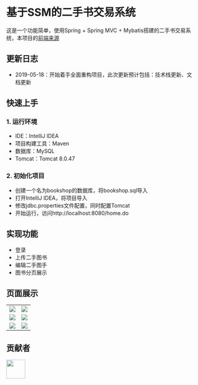 # 基于SSM的二手书交易系统

这是一个功能简单，使用Spring + Spring MVC + Mybatis搭建的二手书交易系统，本项目的[前端来源](https://github.com/chieminchan/Bookshop)

## 更新日志

  - 2019-05-18：开始着手全面重构项目，此次更新预计包括：技术栈更新、文档更新

## 快速上手

### 1. 运行环境

  - IDE：IntelliJ IDEA
  - 项目构建工具：Maven
  - 数据库：MySQL
  - Tomcat：Tomcat 8.0.47

### 2. 初始化项目

  - 创建一个名为bookshop的数据库，将bookshop.sql导入
  - 打开IntelliJ IDEA，将项目导入
  - 修改jdbc.properties文件配置，同时配置Tomcat
  - 开始运行，访问http://localhost:8080/home.do

## 实现功能

  - 登录
  - 上传二手图书
  - 编辑二手图手
  - 图书分页展示

## 页面展示

<table>
    <tr>
        <td><img src="https://github.com/DanielLin07/bookshop/blob/master/Screenshots/login.jpg"/></td>
        <td><img src="https://github.com/DanielLin07/bookshop/blob/master/Screenshots/index.jpg"/></td>
    </tr>
    <tr>
        <td><img src="https://github.com/DanielLin07/bookshop/blob/master/Screenshots/home.jpg"/></td>
        <td><img src="https://github.com/DanielLin07/bookshop/blob/master/Screenshots/bookDetail.jpg"/></td>
    </tr>
    <tr>
        <td><img src="https://github.com/DanielLin07/bookshop/blob/master/Screenshots/myBookshelf.jpg"/></td>
        <td><img src="https://github.com/DanielLin07/bookshop/blob/master/Screenshots/upload.jpg"/></td>
    </tr>
</table>

## 贡献者

<a href="https://github.com/chieminchan">
    <img src="https://avatars0.githubusercontent.com/u/25948820?s=400&v=4" width="50px">
</a> 
